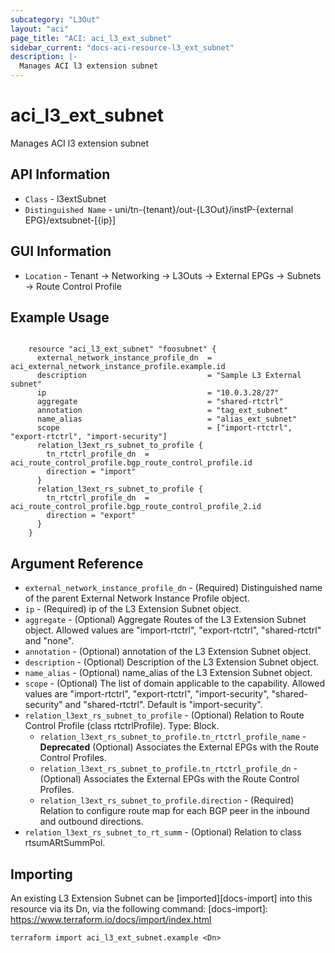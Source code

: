 ```yaml
---
subcategory: "L3Out"
layout: "aci"
page_title: "ACI: aci_l3_ext_subnet"
sidebar_current: "docs-aci-resource-l3_ext_subnet"
description: |-
  Manages ACI l3 extension subnet
---
```


# aci_l3_ext_subnet #

Manages ACI l3 extension subnet

## API Information ##

* `Class` - l3extSubnet
* `Distinguished Name` - uni/tn-{tenant}/out-{L3Out}/instP-{external EPG}/extsubnet-[{ip}]

## GUI Information ##

* `Location` - Tenant -> Networking -> L3Outs -> External EPGs -> Subnets -> Route Control Profile

## Example Usage ##

```hcl

	resource "aci_l3_ext_subnet" "foosubnet" {
	  external_network_instance_profile_dn  = aci_external_network_instance_profile.example.id
	  description                           = "Sample L3 External subnet"
	  ip                                    = "10.0.3.28/27"
	  aggregate                             = "shared-rtctrl"
	  annotation                            = "tag_ext_subnet"
	  name_alias                            = "alias_ext_subnet"
	  scope                                 = ["import-rtctrl", "export-rtctrl", "import-security"]
	  relation_l3ext_rs_subnet_to_profile {
		tn_rtctrl_profile_dn  = aci_route_control_profile.bgp_route_control_profile.id
		direction = "import"
	  }
	  relation_l3ext_rs_subnet_to_profile {
		tn_rtctrl_profile_dn  = aci_route_control_profile.bgp_route_control_profile_2.id
		direction = "export"
	  }
	}

```

## Argument Reference ##

* `external_network_instance_profile_dn` - (Required) Distinguished name of the parent External Network Instance Profile object.
* `ip` - (Required) ip of the L3 Extension Subnet object.
* `aggregate` - (Optional) Aggregate Routes of the L3 Extension Subnet object. Allowed values are "import-rtctrl", "export-rtctrl", "shared-rtctrl" and "none".
* `annotation` - (Optional) annotation of the L3 Extension Subnet object.
* `description` - (Optional) Description of the L3 Extension Subnet object.
* `name_alias` - (Optional) name_alias of the L3 Extension Subnet object.
* `scope` - (Optional) The list of domain applicable to the capability. Allowed values are "import-rtctrl", "export-rtctrl", "import-security", "shared-security" and "shared-rtctrl". Default is "import-security".
* `relation_l3ext_rs_subnet_to_profile` - (Optional) Relation to Route Control Profile (class rtctrlProfile). Type: Block.
	* `relation_l3ext_rs_subnet_to_profile.tn_rtctrl_profile_name` - **Deprecated** (Optional) Associates the External EPGs with the Route Control Profiles.
	* `relation_l3ext_rs_subnet_to_profile.tn_rtctrl_profile_dn` - (Optional) Associates the External EPGs with the Route Control Profiles.
	* `relation_l3ext_rs_subnet_to_profile.direction` - (Required) Relation to configure route map for each BGP peer in the inbound and outbound directions.
* `relation_l3ext_rs_subnet_to_rt_summ` - (Optional) Relation to class rtsumARtSummPol.

## Importing ##

An existing L3 Extension Subnet can be [imported][docs-import] into this resource via its Dn, via the following command:
[docs-import]: https://www.terraform.io/docs/import/index.html

```
terraform import aci_l3_ext_subnet.example <Dn>
```
